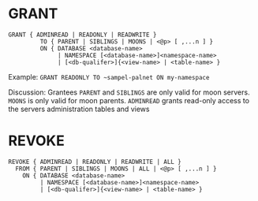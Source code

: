 # GRANT

```
GRANT { ADMINREAD | READONLY | READWRITE }
         TO { PARENT | SIBLINGS | MOONS | <@p> [ ,...n ] }
         ON { DATABASE <database-name>
              | NAMESPACE [<database-name>]<namespace-name>
              | [<db-qualifer>]{<view-name> | <table-name> }
```

Example:
`GRANT READONLY TO ~sampel-palnet ON my-namespace`

Discussion:
Grantees `PARENT` and `SIBLINGS` are only valid for moon servers. `MOONS` is only valid for moon parents.
`ADMINREAD` grants read-only access to the servers administration tables and views


# REVOKE

```
REVOKE { ADMINREAD | READONLY | READWRITE | ALL }
  FROM { PARENT | SIBLINGS | MOONS | ALL | <@p> [ ,...n ] }
    ON { DATABASE <database-name>
         | NAMESPACE [<database-name>]<namespace-name>
         | [<db-qualifer>]{<view-name> | <table-name> }
```
